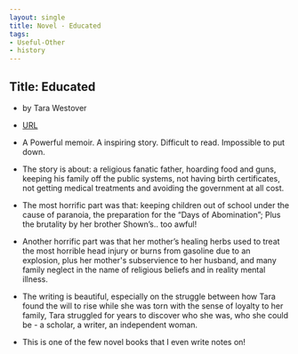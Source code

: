 ```yaml
---
layout: single
title: Novel - Educated 
tags:
- Useful-Other
- history
---
```


## Title: Educated
- by Tara Westover

- [URL](https://www.goodreads.com/book/show/35133922-educated)

- A Powerful memoir. A inspiring story. Difficult to read. Impossible to put down.  

- The story is about: a religious fanatic father, hoarding food and guns,  keeping his family off the public systems, not having birth certificates, not getting medical treatments and avoiding the government at all cost. 

- The most horrific part was that: keeping children out of school under the cause of paranoia, the preparation for the “Days of Abomination”; Plus the brutality by her brother Shown’s.. too awful! 

- Another horrific part was that her mother’s healing herbs used to treat the most horrible head injury or burns from gasoline due to an explosion, plus her mother's subservience to her husband, and many family neglect in the name of religious beliefs and in reality mental illness.  

- The writing is beautiful, especially on the struggle between how Tara found the will to rise while she was torn with the sense of loyalty to her family, Tara struggled for years to discover who she was, who she could be - a scholar, a writer, an independent woman. 

- This is one of the few novel books that I even write notes on! 


